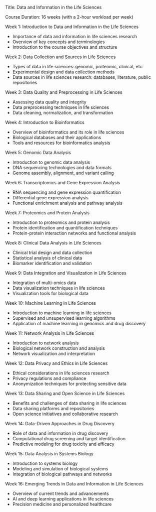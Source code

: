 Title: Data and Information in the Life Sciences

Course Duration: 16 weeks (with a 2-hour workload per week)

Week 1: Introduction to Data and Information in the Life Sciences
- Importance of data and information in life sciences research
- Overview of key concepts and terminologies
- Introduction to the course objectives and structure

Week 2: Data Collection and Sources in Life Sciences
- Types of data in life sciences: genomic, proteomic, clinical, etc.
- Experimental design and data collection methods
- Data sources in life sciences research: databases, literature, public repositories

Week 3: Data Quality and Preprocessing in Life Sciences
- Assessing data quality and integrity
- Data preprocessing techniques in life sciences
- Data cleaning, normalization, and transformation

Week 4: Introduction to Bioinformatics
- Overview of bioinformatics and its role in life sciences
- Biological databases and their applications
- Tools and resources for bioinformatics analysis

Week 5: Genomic Data Analysis
- Introduction to genomic data analysis
- DNA sequencing technologies and data formats
- Genome assembly, alignment, and variant calling

Week 6: Transcriptomics and Gene Expression Analysis
- RNA sequencing and gene expression quantification
- Differential gene expression analysis
- Functional enrichment analysis and pathway analysis

Week 7: Proteomics and Protein Analysis
- Introduction to proteomics and protein analysis
- Protein identification and quantification techniques
- Protein-protein interaction networks and functional analysis

Week 8: Clinical Data Analysis in Life Sciences
- Clinical trial design and data collection
- Statistical analysis of clinical data
- Biomarker identification and validation

Week 9: Data Integration and Visualization in Life Sciences
- Integration of multi-omics data
- Data visualization techniques in life sciences
- Visualization tools for biological data

Week 10: Machine Learning in Life Sciences
- Introduction to machine learning in life sciences
- Supervised and unsupervised learning algorithms
- Application of machine learning in genomics and drug discovery

Week 11: Network Analysis in Life Sciences
- Introduction to network analysis
- Biological network construction and analysis
- Network visualization and interpretation

Week 12: Data Privacy and Ethics in Life Sciences
- Ethical considerations in life sciences research
- Privacy regulations and compliance
- Anonymization techniques for protecting sensitive data

Week 13: Data Sharing and Open Science in Life Sciences
- Benefits and challenges of data sharing in life sciences
- Data sharing platforms and repositories
- Open science initiatives and collaborative research

Week 14: Data-Driven Approaches in Drug Discovery
- Role of data and information in drug discovery
- Computational drug screening and target identification
- Predictive modeling for drug toxicity and efficacy

Week 15: Data Analysis in Systems Biology
- Introduction to systems biology
- Modeling and simulation of biological systems
- Integration of biological pathways and networks

Week 16: Emerging Trends in Data and Information in Life Sciences
- Overview of current trends and advancements
- AI and deep learning applications in life sciences
- Precision medicine and personalized healthcare
